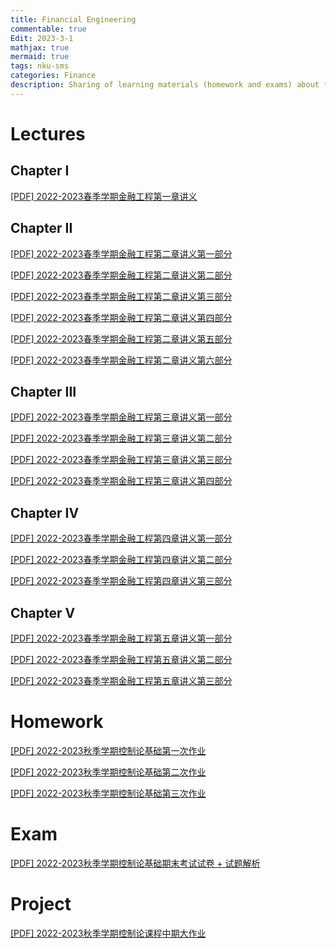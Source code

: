 ```yaml
---
title: Financial Engineering
commentable: true
Edit: 2023-3-1
mathjax: true
mermaid: true
tags: nku-sms 
categories: Finance
description: Sharing of learning materials (homework and exams) about **Financial Engineering** course given by [Pr.Li]https://math.nankai.edu.cn/2016/1113/c5626a51489/page.htm) sms, Nankai University, in 2022 Spring semester.
---
```


# Lectures

## Chapter I

<p><a href="https://ssskz.github.io/materials/金融工程/第一章引言.pdf" target="_blank">[PDF] 2022-2023春季学期金融工程第一章讲义 </a></p>

## Chapter II

<p><a href="https://ssskz.github.io/materials/金融工程/第二章远期与期货（第一部分）.pdf" target="_blank">[PDF] 2022-2023春季学期金融工程第二章讲义第一部分 </a></p>

<p><a href="https://ssskz.github.io/materials/金融工程/第二章远期与期货（第二部分）.pdf" target="_blank">[PDF] 2022-2023春季学期金融工程第二章讲义第二部分 </a></p>

<p><a href="https://ssskz.github.io/materials/金融工程/第二章远期与期货（第三部分）.pdf" target="_blank">[PDF] 2022-2023春季学期金融工程第二章讲义第三部分 </a></p>

<p><a href="https://ssskz.github.io/materials/金融工程/第二章远期与期货（第四部分）.pdf" target="_blank">[PDF] 2022-2023春季学期金融工程第二章讲义第四部分 </a></p>

<p><a href="https://ssskz.github.io/materials/金融工程/第二章远期与期货（第五部分）.pdf" target="_blank">[PDF] 2022-2023春季学期金融工程第二章讲义第五部分 </a></p>

<p><a href="https://ssskz.github.io/materials/金融工程/第二章远期与期货（第六部分）.pdf" target="_blank">[PDF] 2022-2023春季学期金融工程第二章讲义第六部分 </a></p>


## Chapter III

<p><a href="https://ssskz.github.io/materials/金融工程/第三章互换(第一节).pdf" target="_blank">[PDF] 2022-2023春季学期金融工程第三章讲义第一部分 </a></p>

<p><a href="https://ssskz.github.io/materials/金融工程/第三章互换(第二节).pdf" target="_blank">[PDF] 2022-2023春季学期金融工程第三章讲义第二部分 </a></p>

<p><a href="https://ssskz.github.io/materials/金融工程/第三章互换(第三节).pdf" target="_blank">[PDF] 2022-2023春季学期金融工程第三章讲义第三部分 </a></p>

<p><a href="https://ssskz.github.io/materials/金融工程/第三章互换(第四节).pdf" target="_blank">[PDF] 2022-2023春季学期金融工程第三章讲义第四部分 </a></p>

## Chapter IV

<p><a href="https://ssskz.github.io/materials/金融工程/第四章期权(第一节).pdf" target="_blank">[PDF] 2022-2023春季学期金融工程第四章讲义第一部分 </a></p>

<p><a href="https://ssskz.github.io/materials/金融工程/第四章期权(第二节).pdf" target="_blank">[PDF] 2022-2023春季学期金融工程第四章讲义第二部分 </a></p>

<p><a href="https://ssskz.github.io/materials/金融工程/第四章期权(第三节).pdf" target="_blank">[PDF] 2022-2023春季学期金融工程第四章讲义第三部分 </a></p>


## Chapter V

<p><a href="https://ssskz.github.io/materials/金融工程/第五章期权定价(第一节).pdf" target="_blank">[PDF] 2022-2023春季学期金融工程第五章讲义第一部分 </a></p>

<p><a href="https://ssskz.github.io/materials/金融工程/第五章期权定价(第二节).pdf" target="_blank">[PDF] 2022-2023春季学期金融工程第五章讲义第二部分 </a></p>

<p><a href="https://ssskz.github.io/materials/金融工程/第五章期权定价(第三节).pdf" target="_blank">[PDF] 2022-2023春季学期金融工程第五章讲义第三部分 </a></p>

# Homework

<p><a href="https://ssskz.github.io/materials/控制论基础1.pdf" target="_blank">[PDF] 2022-2023秋季学期控制论基础第一次作业 </a></p>

<p><a href="https://ssskz.github.io/materials/控制论基础2.pdf" target="_blank">[PDF] 2022-2023秋季学期控制论基础第二次作业 </a></p>

<p><a href="https://ssskz.github.io/materials/控制论基础3.pdf" target="_blank">[PDF] 2022-2023秋季学期控制论基础第三次作业 </a></p>

# Exam

<p><a href="https://ssskz.github.io/materials/控制论基础期末考试.pdf" target="_blank">[PDF] 2022-2023秋季学期控制论基础期末考试试卷 + 试题解析</a></p>

# Project

<p><a href="https://ssskz.github.io/materials/流体力学综述报告.pdf" target="_blank">[PDF] 2022-2023秋季学期控制论课程中期大作业</a></p>